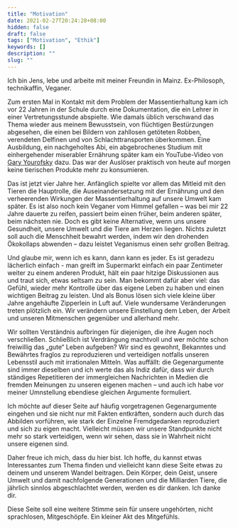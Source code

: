 ```yaml
---
title: "Motivation"
date: 2021-02-27T20:24:28+08:00
hidden: false
draft: false
tags: ["Motivation", "Ethik"]
keywords: []
description: ""
slug: ""
---
```

Ich bin Jens, lebe und arbeite mit meiner Freundin in Mainz. Ex-Philosoph, technikaffin, Veganer.

Zum ersten Mal in Kontakt mit dem Problem der Massentierhaltung kam ich vor 22 Jahren in der Schule durch eine Dokumentation, die ein Lehrer in einer Vertretungsstunde abspielte. Wie damals üblich verschwand das Thema wieder aus meinem Bewusstsein, von flüchtigen Bestürzungen abgesehen, die einen bei Bildern von zahllosen getöteten Robben, verendeten Delfinen und von Schlachttransporten überkommen. Eine Ausbildung, ein nachgeholtes Abi, ein abgebrochenes Studium mit einhergehender miserabler Ernährung später kam ein YouTube-Video von [Gary Yourofsky](https://m.youtube.com/channel/UCLW0TEV3YEt-J56pYZm-TgA) dazu. Das war der Auslöser praktisch von heute auf morgen keine tierischen Produkte mehr zu konsumieren.

Das ist jetzt vier Jahre her. Anfänglich spielte vor allem das Mitleid mit den Tieren die Hauptrolle, die Auseinandersetzung mit der Ernährung und den verheerenden Wirkungen der Massentierhaltung auf unsere Umwelt kam später. Es ist also noch kein Veganer vom Himmel gefallen – was bei mir 22 Jahre dauerte zu reifen, passiert beim einen früher, beim anderen später, beim nächsten nie. Doch es gibt keine Alternative, wenn uns unsere Gesundheit, unsere Umwelt und die Tiere am Herzen liegen. Nichts zuletzt soll auch die Menschheit bewahrt werden, indem wir den drohenden Ökokollaps abwenden – dazu leistet Veganismus einen sehr großen Beitrag. 

Und glaube mir, wenn ich es kann, dann kann es jeder. Es ist geradezu lächerlich einfach - man greift im Supermarkt einfach ein paar Zentimeter weiter zu einem anderen Produkt, hält ein paar hitzige Diskussionen aus und traut sich, etwas seltsam zu sein. Man bekommt dafür aber viel: das Gefühl, wieder mehr Kontrolle über das eigene Leben zu haben und einen wichtigen Beitrag zu leisten. Und als Bonus lösen sich viele kleine über Jahre angehäufte Zipperlein in Luft auf. Viele wundersame Veränderungen treten plötzlich ein. Wir verändern unsere Einstellung dem Leben, der Arbeit und unseren Mitmenschen gegenüber und allerhand mehr.

Wir sollten Verständnis aufbringen für diejenigen, die ihre Augen noch verschließen.
Schließlich ist Verdrängung machtvoll und wer möchte schon freiwillig das „gute“ Leben aufgeben? Wir sind es gewohnt, Bekanntes und Bewährtes fraglos zu reproduzieren und verteidigen notfalls unseren Lebensstil auch mit irrationalen Mitteln. Was auffällt: die Gegenargumente sind immer dieselben und ich werte das als Indiz dafür, dass wir durch ständiges Repetitieren der immergleichen Nachrichten in Medien die fremden Meinungen zu unseren eigenen machen – und auch ich habe vor meiner Umnstellung ebendiese gleichen Argumente formuliert.

Ich möchte auf dieser Seite auf häufig vorgetragenen Gegenargumente eingehen und sie nicht nur mit Fakten entkräften, sondern auch durch das Abbilden vorführen, wie stark der Einzelne Fremdgedanken reproduziert und sich zu eigen macht. Vielleicht müssen wir unsere Standpunkte nicht mehr so stark verteidigen, wenn wir sehen, dass sie in Wahrheit nicht unsere eigenen sind.

Daher freue ich mich, dass du hier bist. Ich hoffe, du kannst etwas Interessantes zum Thema finden und vielleicht kann diese Seite etwas zu deinem und unserem Wandel beitragen. Dein Körper, dein Geist, unsere Umwelt und damit nachfolgende Generationen und die Milliarden Tiere, die jährlich sinnlos abgeschlachtet werden, werden es dir danken. Ich danke dir.

Diese Seite soll eine weitere Stimme sein für unsere ungehörten, nicht sprachlosen, Mitgeschöpfe. Ein kleiner Akt des Mitgefühls.